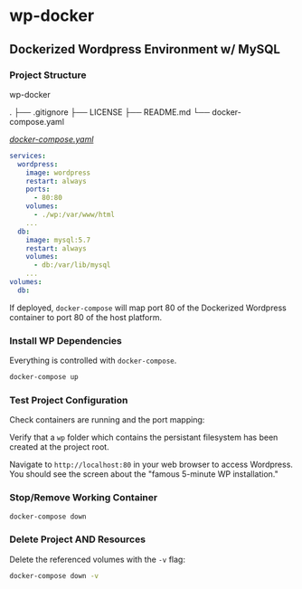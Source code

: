 # wp-docker

## Dockerized Wordpress Environment w/ MySQL

### Project Structure

wp-docker

.
├── .gitignore
├── LICENSE
├── README.md
└── docker-compose.yaml

[_docker-compose.yaml_](docker-compose.yaml)

```yaml
services:
  wordpress:
    image: wordpress
    restart: always
    ports:
      - 80:80
    volumes:
      - ./wp:/var/www/html
    ...
  db:
    image: mysql:5.7
    restart: always
    volumes:
      - db:/var/lib/mysql
    ...
volumes:
  db:
```

If deployed, `docker-compose` will map port 80 of the Dockerized Wordpress container to port 80 of the host platform.

### Install WP Dependencies

Everything is controlled with `docker-compose`.

```bash
docker-compose up
```

### Test Project Configuration

Check containers are running and the port mapping:

Verify that a `wp` folder which contains the persistant filesystem has been created at the project root.

Navigate to `http://localhost:80` in your web browser to access Wordpress. You should see the screen about the "famous 5-minute WP installation."

### Stop/Remove Working Container

```bash
docker-compose down
```

### Delete Project **AND** Resources

Delete the referenced volumes with the `-v` flag:

```bash
docker-compose down -v
```
